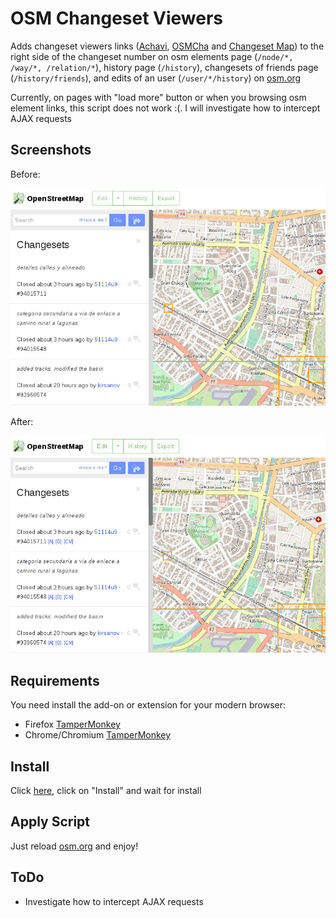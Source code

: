 
# OSM Changeset Viewers

Adds changeset viewers links ([Achavi](https://wiki.openstreetmap.org/wiki/Achavi),
[OSMCha](https://wiki.openstreetmap.org/wiki/OSMCha) and
[Changeset Map](https://github.com/osmlab/changeset-map)) to the right side of the
changeset number on osm elements page (`/node/*, /way/*, /relation/*`), history page
(`/history`), changesets of friends page (`/history/friends`), and edits of an user
(`/user/*/history`) on [osm.org](https://openstreetmap.org)

Currently, on pages with "load more" button or when you browsing osm element links,
this script does not work :(. I will investigate how to intercept AJAX requests

## Screenshots

Before:

![before](https://raw.githubusercontent.com/51114u9/osm-changeset-viewers/master/osm-changeset-viewers_before.jpg)

After:

![after](https://raw.githubusercontent.com/51114u9/osm-changeset-viewers/master/osm-changeset-viewers_after.jpg)

## Requirements

You need install the add-on or extension for your modern browser:

* Firefox [TamperMonkey](https://addons.mozilla.org/firefox/addon/tampermonkey/)
* Chrome/Chromium [TamperMonkey](https://chrome.google.com/webstore/detail/tampermonkey/dhdgffkkebhmkfjojejmpbldmpobfkfo)

## Install

Click [here](https://raw.githubusercontent.com/51114u9/osm-changeset-viewers/master/OSM-Changeset-Viewers.user.js),
click on "Install" and wait for install

## Apply Script

Just reload [osm.org](https://openstreetmap.org/) and enjoy!

## ToDo

* Investigate how to intercept AJAX requests
